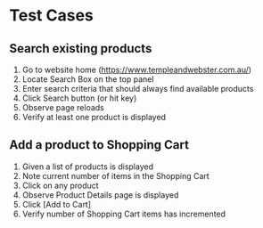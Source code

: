 Test Cases
==========


Search existing products
------------------------

1. Go to website home (https://www.templeandwebster.com.au/)
1. Locate Search Box on the top panel
1. Enter search criteria that should always find available products
1. Click Search button (or hit <enter> key)
1. Observe page reloads
1. Verify at least one product is displayed


Add a product to Shopping Cart
------------------------------

1. Given a list of products is displayed
1. Note current number of items in the Shopping Cart
1. Click on any product
1. Observe Product Details page is displayed
1. Click [Add to Cart]
1. Verify number of Shopping Cart items has incremented
